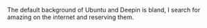 The default background of Ubuntu and Deepin is bland, I search for amazing on the internet and reserving them.

